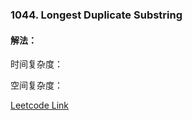 ### 1044. Longest Duplicate Substring  
  
#### 解法：

  
时间复杂度： 

空间复杂度：  
  
[Leetcode Link](https://leetcode.com/problems/longest-duplicate-substring/)